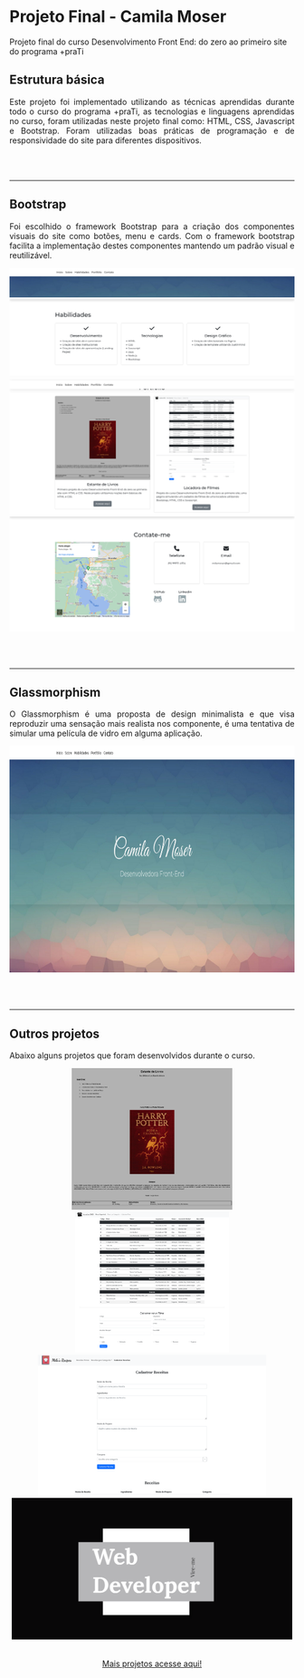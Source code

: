 # Projeto Final - Camila Moser
Projeto final do curso Desenvolvimento Front End: do zero ao primeiro site do programa +praTi

## Estrutura básica

<p align= "justify">Este projeto foi implementado utilizando as técnicas aprendidas durante todo o curso do programa +praTi, as tecnologias e linguagens aprendidas no curso, foram utilizadas neste projeto final como: HTML, CSS, Javascript e Bootstrap. Foram utilizadas boas práticas de programação e de responsividade do site para diferentes dispositivos.</p>

<br><br>

<hr>

## Bootstrap

<p align= "justify"> Foi escolhido o framework Bootstrap para a criação dos componentes visuais do site como botões, menu e cards. Com o framework bootstrap facilita a implementação destes componentes mantendo um padrão visual e reutilizável.</p>

<p align="center">
  <img src="img/bootstrap1.png">
  <img src="img/bootstrap2.png">
  <img src="img/bootstrap3.png">
  <img src="img/bootstrap4.png">
</p>

<br><br>

<hr>

## Glassmorphism

<p align= "justify"> O Glassmorphism é uma proposta de design minimalista e que visa reproduzir uma sensação mais realista nos componente, é uma tentativa de simular uma película de vidro em alguma aplicação.</p>

<p align= "center">
  <img height="400" src="img/glassmorphism.png">
</p>

<br><br>

<hr>

## Outros projetos

<p align= "justify"> Abaixo alguns projetos que foram desenvolvidos durante o curso.</p>

<p align= "center">
  <a href="https://camilamoser.github.io/Estante-de-Livros/"><img height="250" src="img/EstantedeLivros.png"></a>
  <a href="https://camilamoser.github.io/Locadora-de-Filmes/"><img height="250" src="img/LocadoradeFilmes.png"></a>
  <a href="https://camilamoser.github.io/Cadastro-de-Receitas/"><img height="250" src="img/SiteReceitas.png"></a>
  <a href="https://camilamoser.github.io/Cartao-de-Visita/"><img height="250" src="img/Cartao.PNG"></a>
</p>


</p>
<p align="center">
<a align="center" href="https://github.com/CamilaMoser" target="_blank"> <br>Mais projetos acesse aqui!</a>
</p>
